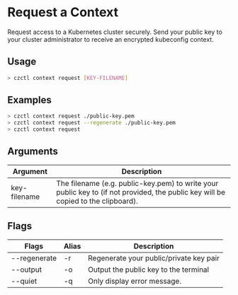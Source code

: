 # Request a Context

Request access to a Kubernetes cluster securely. Send your public key to your cluster administrator to receive an encrypted kubeconfig context.

## Usage

```bash
> czctl context request [KEY-FILENAME]
```

## Examples

```bash
> czctl context request ./public-key.pem
> czctl context request --regenerate ./public-key.pem
> czctl context request
```

## Arguments

| Argument     | Description                                                                                                                       |
| ------------ | --------------------------------------------------------------------------------------------------------------------------------- |
| key-filename | The filename (e.g. public-key.pem) to write your public key to (if not provided, the public key will be copied to the clipboard). |

## Flags

<div class="flags-table">

| Flags        | Alias | Description                             |
| ------------ | ----- | --------------------------------------- |
| --regenerate | -r    | Regenerate your public/private key pair |
| --output     | -o    | Output the public key to the terminal   |
| --quiet      | -q    | Only display error message.             |

</div>
